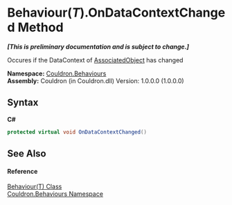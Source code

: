 # Behaviour(*T*).OnDataContextChanged Method 
 _**\[This is preliminary documentation and is subject to change.\]**_

Occures if the DataContext of <a href="P_Couldron_Behaviours_Behaviour_1_AssociatedObject">AssociatedObject</a> has changed

**Namespace:**&nbsp;<a href="N_Couldron_Behaviours">Couldron.Behaviours</a><br />**Assembly:**&nbsp;Couldron (in Couldron.dll) Version: 1.0.0.0 (1.0.0.0)

## Syntax

**C#**<br />
``` C#
protected virtual void OnDataContextChanged()
```


## See Also


#### Reference
<a href="T_Couldron_Behaviours_Behaviour_1">Behaviour(T) Class</a><br /><a href="N_Couldron_Behaviours">Couldron.Behaviours Namespace</a><br />